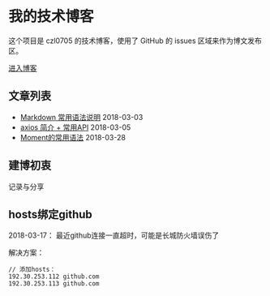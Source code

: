 # 我的技术博客
这个项目是 czl0705 的技术博客，使用了 GitHub 的 issues 区域来作为博文发布区。

[进入博客](https://github.com/czl0705/blog/issues)

## 文章列表
- [Markdown 常用语法说明](https://github.com/czl0705/blog/issues/2) 2018-03-03
- [axios 简介 + 常用API](https://github.com/czl0705/blog/issues/3) 2018-03-05
- [Moment的常用语法](https://github.com/czl0705/blog/issues/9) 2018-03-28

## 建博初衷
记录与分享

## hosts绑定github
2018-03-17： 最近github连接一直超时，可能是长城防火墙误伤了

解决方案：

```
// 添加hosts：
192.30.253.112 github.com
192.30.253.113 github.com
```